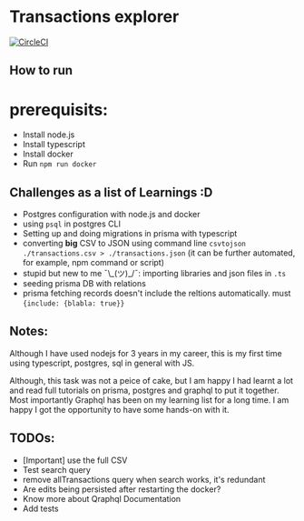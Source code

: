 # Transactions explorer
[![CircleCI](https://circleci.com/gh/circleci/circleci-docs.svg?style=shield)](https://circleci.com/gh/MariamMahmoud/<TODO_REPO_NAME>)



## How to run
# prerequisits:
- Install node.js
- Install typescript
- Install docker
- Run `npm run docker`

## Challenges as a list of Learnings :D

- Postgres configuration with node.js and docker
- using `psql` in postgres CLI
- Setting up and doing migrations in prisma with typescript
- converting **big** CSV to JSON using command line `csvtojson ./transactions.csv > ./transactions.json` (it can be further automated, for example, npm command or script)
- stupid but new to me ¯\\\_(ツ)_/¯: importing libraries and json files in `.ts`
- seeding prisma DB with relations
- prisma fetching records doesn't include the reltions automatically. must `{include: {blabla: true}}`

## Notes:
Although I have used nodejs for 3 years in my career, this is my first time using typescript, postgres, sql in general with JS.

Although, this task was not a peice of cake, but I am happy I had  learnt a lot and read full tutorials on prisma, postgres and graphql to put it together.
Most importantly Graphql has been on my learning list for a long time. I am happy I got the opportunity to have some hands-on with it.


## TODOs:
- [Important] use the full CSV 
- Test search query
- remove allTransactions query when search works, it's redundant
- Are edits being persisted after restarting the docker?
- Know more about Qraphql Documentation
- Add tests 
